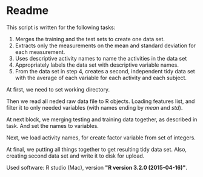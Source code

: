 
# Readme

This script is written for the following tasks:

1. Merges the training and the test sets to create one data set.
2. Extracts only the measurements on the mean and standard deviation for each measurement. 
3. Uses descriptive activity names to name the activities in the data set
4. Appropriately labels the data set with descriptive variable names. 
5. From the data set in step 4, creates a second, independent tidy data set with the average of each variable for each activity and each subject.

At first, we need to set working directory.

Then we read all neded raw data file to R objects. Loading features list, and filter it to only needed variables (with names ending by *mean* and *std*).

At next block, we merging testing and training data together, as described in task. And set the names to variables.

Next, we load activity names, for create factor variable from set of integers.

At final, we putting all things together to get resulting tidy data set. Also, creating second data set and write it to disk for upload.

Used software: R studio (Mac), version __"R version 3.2.0 (2015-04-16)"__.
